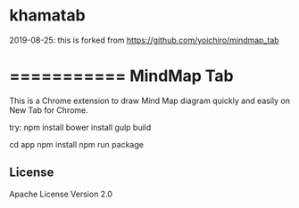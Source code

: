 # khamatab
2019-08-25: this is forked from https://github.com/yoichiro/mindmap_tab

===========
MindMap Tab
===========

This is a Chrome extension to draw Mind Map diagram quickly and easily on New Tab for Chrome.

try:
npm install
bower install
gulp build

cd app
npm install
npm run package

License
-------

Apache License Version 2.0

